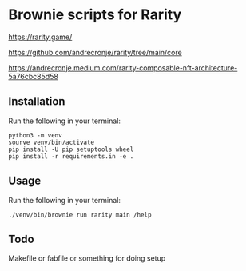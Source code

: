 # Brownie scripts for Rarity

<https://rarity.game/>

<https://github.com/andrecronje/rarity/tree/main/core>

<https://andrecronje.medium.com/rarity-composable-nft-architecture-5a76cbc85d58>

## Installation

Run the following in your terminal:

    python3 -m venv
    sourve venv/bin/activate
    pip install -U pip setuptools wheel
    pip install -r requirements.in -e .

## Usage

Run the following in your terminal:

    ./venv/bin/brownie run rarity main /help

## Todo

Makefile or fabfile or something for doing setup
